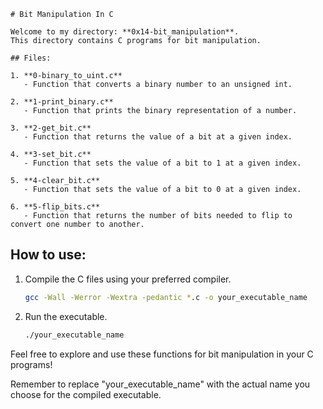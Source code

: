 ```
# Bit Manipulation In C

Welcome to my directory: **0x14-bit_manipulation**.
This directory contains C programs for bit manipulation.

## Files:

1. **0-binary_to_uint.c**
   - Function that converts a binary number to an unsigned int.

2. **1-print_binary.c**
   - Function that prints the binary representation of a number.

3. **2-get_bit.c**
   - Function that returns the value of a bit at a given index.

4. **3-set_bit.c**
   - Function that sets the value of a bit to 1 at a given index.

5. **4-clear_bit.c**
   - Function that sets the value of a bit to 0 at a given index.

6. **5-flip_bits.c**
   - Function that returns the number of bits needed to flip to convert one number to another.
```
## How to use:

1. Compile the C files using your preferred compiler.
   ```bash
   gcc -Wall -Werror -Wextra -pedantic *.c -o your_executable_name
   ```

2. Run the executable.
   ```bash
   ./your_executable_name
   ```

Feel free to explore and use these functions for bit manipulation in your C programs!

Remember to replace "your_executable_name" with the actual name you choose for the compiled executable.
